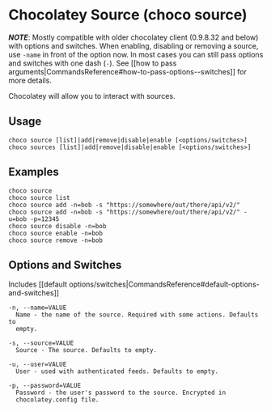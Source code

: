 ﻿# Chocolatey Source (choco source)
***NOTE***: Mostly compatible with older chocolatey client (0.9.8.32 and below) with options and switches. When enabling, disabling or removing a source, use `-name` in front of the option now. In most cases you can still pass options and switches with one dash (`-`). See [[how to pass arguments|CommandsReference#how-to-pass-options--switches]] for more details.

Chocolatey will allow you to interact with sources.

## Usage

    choco source [list]|add|remove|disable|enable [<options/switches>]
    choco sources [list]|add|remove|disable|enable [<options/switches>]

## Examples

    choco source
    choco source list
    choco source add -n=bob -s "https://somewhere/out/there/api/v2/"
    choco source add -n=bob -s "https://somewhere/out/there/api/v2/" -u=bob -p=12345
    choco source disable -n=bob
    choco source enable -n=bob
    choco source remove -n=bob

## Options and Switches

Includes [[default options/switches|CommandsReference#default-options-and-switches]]

```
-n, --name=VALUE
  Name - the name of the source. Required with some actions. Defaults to
  empty.

-s, --source=VALUE
  Source - The source. Defaults to empty.

-u, --user=VALUE
  User - used with authenticated feeds. Defaults to empty.

-p, --password=VALUE
  Password - the user's password to the source. Encrypted in
  chocolatey.config file.
```
